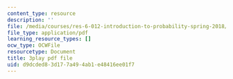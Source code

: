 ```yaml
---
content_type: resource
description: ''
file: /media/courses/res-6-012-introduction-to-probability-spring-2018/d9dcded83d177a494ab1e48416ee01f7_cQtCpJyl77o.pdf
file_type: application/pdf
learning_resource_types: []
ocw_type: OCWFile
resourcetype: Document
title: 3play pdf file
uid: d9dcded8-3d17-7a49-4ab1-e48416ee01f7
---
```

